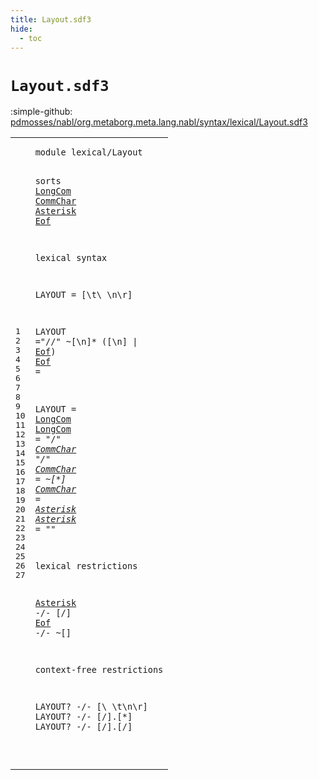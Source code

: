 ```yaml
---
title: Layout.sdf3
hide:
  - toc
---
```


# `Layout.sdf3`

:simple-github: [pdmosses/nabl/org.metaborg.meta.lang.nabl/syntax/lexical/Layout.sdf3]

[pdmosses/nabl/org.metaborg.meta.lang.nabl/syntax/lexical/Layout.sdf3]: https://github.com/pdmosses/nabl/blob/master/org.metaborg.meta.lang.nabl/syntax/lexical/Layout.sdf3 "The source file on GitHub"

<div class="sdf3"><table class="highlighttable"><tbody><tr><td class="linenos"><div class="linenodiv"><pre><span></span>1
2
3
4
5
6
7
8
9
10
11
12
13
14
15
16
17
18
19
20
21
22
23
24
25
26
27
</pre></div></td>
<td class="code"><pre><code><span class="keyword">module</span> <span id="lexical/Layout_7_21" title="Not referenced locally, nor via imports">lexical/Layout</span>

<span class="keyword">sorts</span> <a href="#LongCom_169_176" id="LongCom_29_36" title="Referenced at line 12">LongCom</a> <a href="#CommChar_195_203" id="CommChar_37_45" title="Referenced at line 13">CommChar</a> <a href="#Asterisk_295_303" id="Asterisk_46_54" title="Referenced at line 20">Asterisk</a> <a href="#Eof_315_318" id="Eof_55_58" title="Referenced at line 21">Eof</a> 

<span class="keyword">lexical syntax</span>

  <span class="keyword">LAYOUT</span>   = [\t\ \n\r] 

  <span class="keyword">LAYOUT</span>   =<span class="cons_Lit">"//"</span> ~[\n]* ([\n] | <a href="#Eof_55_58" id="Eof_135_138" title="Defined at line 3, 10">Eof</a>)
  <a href="#Eof_315_318" id="Eof_142_145" title="Referenced at line 21">Eof</a>      = 
 
  <span class="keyword">LAYOUT</span>   = <a href="#LongCom_29_36" id="LongCom_169_176" title="Defined at line 3, 13">LongCom</a>
  <a href="#LongCom_169_176" id="LongCom_179_186" title="Referenced at line 12">LongCom</a>  = <span class="cons_Lit">"/*"</span> <a href="#CommChar_37_45" id="CommChar_195_203" title="Defined at line 3, 14, 15">CommChar</a>* <span class="cons_Lit">"*/"</span>
  <a href="#CommChar_195_203" id="CommChar_212_220" title="Referenced at line 13">CommChar</a> = ~[\*]
  <a href="#CommChar_195_203" id="CommChar_231_239" title="Referenced at line 13">CommChar</a> = <a href="#Asterisk_46_54" id="Asterisk_242_250" title="Defined at line 3, 16">Asterisk</a>
  <a href="#Asterisk_295_303" id="Asterisk_253_261" title="Referenced at line 20">Asterisk</a> = <span class="cons_Lit">"*"</span>
  
<span class="keyword">lexical restrictions</span>

  <a href="#Asterisk_46_54" id="Asterisk_295_303" title="Defined at line 3, 16">Asterisk</a> -/- [\/]
  <a href="#Eof_55_58" id="Eof_315_318" title="Defined at line 3, 10">Eof</a>      -/- ~[]

<span class="keyword">context-free restrictions</span>

  <span class="keyword">LAYOUT</span>? -/- [\ \t\n\r]
  <span class="keyword">LAYOUT</span>? -/- [\/].[\*]
  <span class="keyword">LAYOUT</span>? -/- [\/].[\/]

</code></pre></td></tr></tbody></table></div>